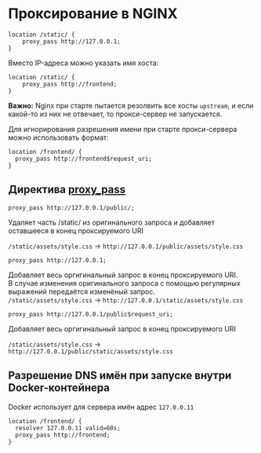 # Проксирование в NGINX

```
location /static/ {
	proxy_pass http://127.0.0.1;
}
```

Вместо IP-адреса можно указать имя хоста:

```
location /static/ {
	proxy_pass http://frontend;
}
```

**Важно:** Nginx при старте пытается резолвить все хосты `upstream`, и если какой-то из них не отвечает, то прокси-сервер не запускается.


Для игнорирования разрешения имени при старте прокси-сервера можно использовать формат:

```
location /frontend/ {
  proxy_pass http://frontend$request_uri;
}
```

## Директива [proxy_pass](https://nginx.org/en/docs/http/ngx_http_proxy_module.html#proxy_pass)

```
proxy_pass http://127.0.0.1/public/;
```

Удаляет часть /static/ из оригинального запроса и добавляет оставшееся в конец проксируемого URI

`/static/assets/style.css` -> `http://127.0.0.1/public/assets/style.css`


```
proxy_pass http://127.0.0.1;
```

Добавляет весь оргигинальный запрос в конец проксируемого URI.  
В случае изменения оригинального запроса с помощью регулярных выражений передаётся изменёный запрос.  
`/static/assets/style.css` -> `http://127.0.0.1/static/assets/style.css`

```
proxy_pass http://127.0.0.1/public$request_uri;
```

Добавляет весь оргигинальный запрос в конец проксируемого URI

`/static/assets/style.css` -> `http://127.0.0.1/public/static/assets/style.css`


## Разрешение DNS имён при запуске внутри Docker-контейнера 

Docker использует для сервера имён адрес `127.0.0.11` 
```
location /frontend/ {
  resolver 127.0.0.11 valid=60s;
  proxy_pass http://frontend;
}
```
